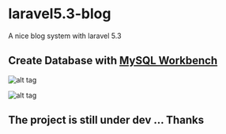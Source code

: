 # laravel5.3-blog
A nice blog system with laravel 5.3

## Create Database with [MySQL Workbench](http://www.mysql.com/products/workbench/)

![alt tag](https://github.com/halimus/laravel5.3-blog/blob/master/public/images/mpd.png)

![alt tag](https://github.com/halimus/laravel5.3-blog/blob/master/public/images/capture.png)



## The project is still under dev ... Thanks

